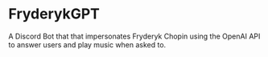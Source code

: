 # FryderykGPT
A Discord Bot that that impersonates Fryderyk Chopin using the OpenAI API to answer users and play music when asked to.
